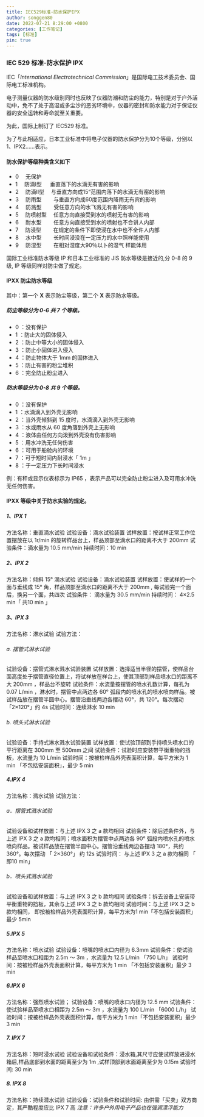 ```yaml
---
title: IEC529标准-防水保护IPX
author: songgen80
date: 2022-07-21 8:29:00 +0800
categories: [工作笔记]
tags: [标准]
pin: true
---
```


### IEC 529 标准-防水保护 IPX

IEC「*International Electrotechnical Commission*」是国际电工技术委员会、国际电工标准机构。

电子测量仪器的防水级别同时也反映了仪器防潮和防尘的能力，特别是对于户外活动中，免不了处于高湿或多尘沙的恶劣环境中，仪器的密封和防水能力对于保证仪器的安全运转和寿命就至关重要。

为此，国际上制订了 IEC529 标准。

为了与此相适应，日本工业标准中将电子仪器的防水保护分为10个等级，分别以1、IPX2……表示。 

#### 防水保护等级种类含义如下

- 0 　无保护 
- 1 　防滴I型 　 垂直落下的水滴无有害的影响 
- 2 　防滴II型 　与垂直方向成15“范围内落下的水滴无有窑的影响 
- 3 　防雨型 　　与垂直方向成60度范围内降雨无有宾的影响 
- 4 　防溅型 　　受任意方向的水飞溅无有害的影响 
- 5 　防喷射型 　任意方向直接受到水的喷射无有害的影响 
- 6 　耐水型 　　任意方向直接受到水的喷射也不合讲人内部 
- 7 　防浸型 　　在规定的条件下即使浸在水中也不全许人内部 
- 8 　水中型 　　长时间浸没在一定压力的水中照样能使用 
- 9 　防湿型 　　在相对湿度大90％以卜的湿气 样能体用 

国际工业标准防水等级 IP 和日本工业标准的 JIS 防水等级是接近的,分 0-8 的 9 级, IP 等级同样对防尘做了规定。  

#### IPXX 防尘防水等级 

其中：第一个 **X** 表示防尘等级，第二个 **X** 表示防水等级。

##### 防尘等级分为 0-6 共 7 个等级。

- 0 ：没有保护 
- 1 ：防止大的固体侵入 
- 2 ：防止中等大小的固体侵入 
- 3 ：防止小固体进入侵入 
- 4 ：防止物体大于 1mm 的固体进入 
- 5 ：防止有害的粉尘堆积 
- 6 ：完全防止粉尘进入

##### 防水等级分为 0-8 共 9 个等级。

- 0 ：没有保护 
- 1 ：水滴滴入到外壳无影响  
- 2 ：当外壳倾斜到 15 度时，水滴滴入到外壳无影响 
- 3 ：水或雨水从 60 度角落到外壳上无影响 
- 4 ：液体由任何方向泼到外壳没有伤害影响 
- 5 ：用水冲洗无任何伤害 
- 6 ：可用于船舱内的环境 
- 7 ：可于短时间内耐浸水「 1m 」 
- 8 ：于一定压力下长时间浸水 

例：有秤或显示仪表标示为 IP65 ，表示产品可以完全防止粉尘进入及可用水冲洗无任何伤害。  

#### IPXX 等级中关于防水实验的规定。  

##### 1、IPX 1 

方法名称：垂直滴水试验
试验设备：滴水试验装置
试样放置：按试样正常工作位置摆放在以 1r/min 的旋转样品台上，样品顶部至滴水口的距离不大于 200mm
试验条件：滴水量为 10.5 mm/min
持续时间：10 min    

##### 2、IPX 2   

方法名称：倾斜 15° 滴水试验
试验设备：滴水试验装置
试样放置：使试样的一个面与垂线成 15° 角，样品顶部至滴水口的距离不大于 200mm , 每试验完一个面后，换另一个面，共四次
试验条件： 滴水量为 30.5 mm/min
持续时间： 4×2.5 min「 共10 min 」  

##### 3、IPX 3  

方法名称：淋水试验
试验方法： 

###### a. 摆管式淋水试验
试验设备：摆管式淋水溅水试验装置
试样放置：选择适当半径的摆管，使样品台面高度处于摆管直径位置上，将试样放在样台上，使其顶部到样品喷水口的距离不大 200mm ，样品台不旋转
试验条件：水流量按摆管的喷水孔数计算，每孔为 0.07 L/min ，淋水时，摆管中点两边各 60° 弧段内的喷水孔的喷水喷向样品。被试样品放在摆管半圆中心。摆管沿垂线两边各摆动 60°，共 120°。每次摆动「2×120°」约 4s 
试验时间：连续淋水 10 min  

###### b. 喷头式淋水试验

试验设备：手持式淋水溅水试验装置
试样放置：使试验顶部到手持喷头喷水口的平行距离在 300mm 至 500mm 之间
试验条件：试验时应安装带平衡重物的挡板，水流量为 10 L/min 
试验时间：按被检样品外壳表面积计算，每平方米为 1 min 「不包括安装面积」，最少 5 min   

##### 4.IPX 4  

方法名称：溅水试验
试验方法： 

###### a．摆管式溅水试验

试验设备和试样放置：与上述 IPX 3 之 a 款均相同
试验条件：除后述条件外，与上述 IPX 3 之 a 款均相同；喷水面积为摆管中点两边各  90° 弧段内喷水孔的喷水喷向样品。被试样品放在摆管半圆中心。摆管沿垂线两边各摆动 180°，共约 360°。每次摆动 「 2×360°」 约 12s 
试验时间： 与上述 IPX 3 之 a 款均相同 「 即10 min」

###### b．喷头式溅水试验

试验设备和试样放置：与上述 IPX 3 之 b 款均相同
试验条件：拆去设备上安装带平衡重物的挡板，其余与上述 IPX 3 之 b 款均相同
试验时间：与上述 IPX 3 之 b 款均相同， 即按被检样品外壳表面积计算，每平方米为1 min「不包括安装面积」最少 5min

##### 5.IPX 5  

方法名称：喷水试验
试验设备：喷嘴的喷水口内径为 6.3mm
试验条件：使试验样品至喷水口相距为 2.5m ～ 3m ，水流量为 12.5 L/min 「750 L/h」
试验时间：按被检样品外壳表面积计算，每平方米为 1 min 「不包括安装面积」最少 3 min   

##### 6.IPX 6 

方法名称：强烈喷水试验；
试验设备：喷嘴的喷水口内径为 12.5 mm
试验条件：使试验样品至喷水口相距为 2.5m ～ 3m ，水流量为 100 L/min 「6000 L/h」
试验时间：按被检样品外壳表面积计算，每平方米为 1 min「不包括安装面积」最少 3 min   

##### 7. IPX 7 

方法名称：短时浸水试验
试验设备和试验条件：浸水箱,其尺寸应使试样放进浸水箱后,样品底部到水面的距离至少为 1m ,试样顶部到水面距离至少为 0.15m 
试验时间: 30 min  

##### 8. IPX 8 

方法名称：持续潜水试验
试验设备：试验条件和试验时间: 由供需「买卖」双方商定，其严酷程度应比 IPX 7 高 
*注意：许多户外用电子产品也在强调漂浮能力*

 